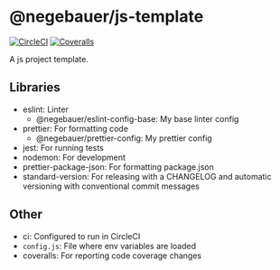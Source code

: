 # @negebauer/js-template

[![CircleCI][circleci_badge]][circleci_url]
[![Coveralls][coveralls_badge]][coveralls_url]

A js project template.

## Libraries

- eslint: Linter
  - @negebauer/eslint-config-base: My base linter config
- prettier: For formatting code
  - @negebauer/prettier-config: My prettier config
- jest: For running tests
- nodemon: For development
- prettier-package-json: For formatting package.json
- standard-version: For releasing with a CHANGELOG and automatic versioning with conventional commit messages

## Other

- ci: Configured to run in CircleCI
- `config.js`: File where env variables are loaded
- coveralls: For reporting code coverage changes

<!-- Badges -->
[circleci_badge]:https://img.shields.io/circleci/build/github/negebauer/js-template?token=c7d8b663cadf1c13b681e91c4c3ae48e0ece60ce
[circleci_url]:https://circleci.com/gh/negebauer/js-template

[coveralls_badge]:https://coveralls.io/repos/github/negebauer/js-template/badge.svg?branch=master
[coveralls_url]:https://coveralls.io/github/negebauer/js-template?branch=master
